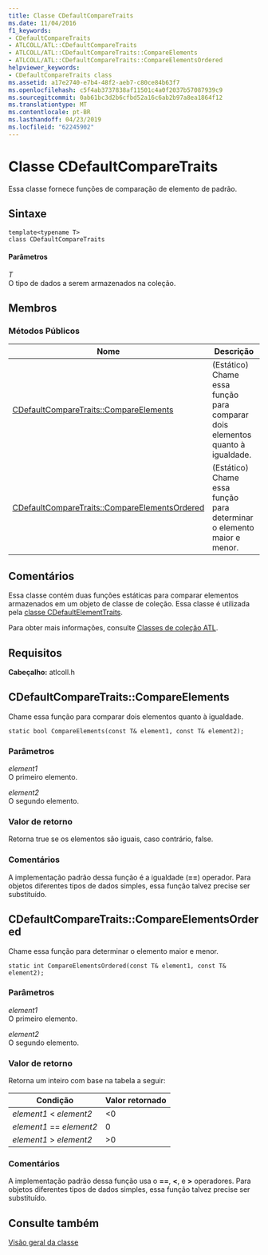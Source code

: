 ```yaml
---
title: Classe CDefaultCompareTraits
ms.date: 11/04/2016
f1_keywords:
- CDefaultCompareTraits
- ATLCOLL/ATL::CDefaultCompareTraits
- ATLCOLL/ATL::CDefaultCompareTraits::CompareElements
- ATLCOLL/ATL::CDefaultCompareTraits::CompareElementsOrdered
helpviewer_keywords:
- CDefaultCompareTraits class
ms.assetid: a17e2740-e7b4-48f2-aeb7-c80ce84b63f7
ms.openlocfilehash: c5f4ab3737838af11501c4a0f2037b57087939c9
ms.sourcegitcommit: 0ab61bc3d2b6cfbd52a16c6ab2b97a8ea1864f12
ms.translationtype: MT
ms.contentlocale: pt-BR
ms.lasthandoff: 04/23/2019
ms.locfileid: "62245902"
---
```

# <a name="cdefaultcomparetraits-class"></a>Classe CDefaultCompareTraits

Essa classe fornece funções de comparação de elemento de padrão.

## <a name="syntax"></a>Sintaxe

```
template<typename T>
class CDefaultCompareTraits
```

#### <a name="parameters"></a>Parâmetros

*T*<br/>
O tipo de dados a serem armazenados na coleção.

## <a name="members"></a>Membros

### <a name="public-methods"></a>Métodos Públicos

|Nome|Descrição|
|----------|-----------------|
|[CDefaultCompareTraits::CompareElements](#compareelements)|(Estático) Chame essa função para comparar dois elementos quanto à igualdade.|
|[CDefaultCompareTraits::CompareElementsOrdered](#compareelementsordered)|(Estático) Chame essa função para determinar o elemento maior e menor.|

## <a name="remarks"></a>Comentários

Essa classe contém duas funções estáticas para comparar elementos armazenados em um objeto de classe de coleção. Essa classe é utilizada pela [classe CDefaultElementTraits](../../atl/reference/cdefaultelementtraits-class.md).

Para obter mais informações, consulte [Classes de coleção ATL](../../atl/atl-collection-classes.md).

## <a name="requirements"></a>Requisitos

**Cabeçalho:** atlcoll.h

##  <a name="compareelements"></a>  CDefaultCompareTraits::CompareElements

Chame essa função para comparar dois elementos quanto à igualdade.

```
static bool CompareElements(const T& element1, const T& element2);
```

### <a name="parameters"></a>Parâmetros

*element1*<br/>
O primeiro elemento.

*element2*<br/>
O segundo elemento.

### <a name="return-value"></a>Valor de retorno

Retorna true se os elementos são iguais, caso contrário, false.

### <a name="remarks"></a>Comentários

A implementação padrão dessa função é a igualdade (**==**) operador. Para objetos diferentes tipos de dados simples, essa função talvez precise ser substituído.

##  <a name="compareelementsordered"></a>  CDefaultCompareTraits::CompareElementsOrdered

Chame essa função para determinar o elemento maior e menor.

```
static int CompareElementsOrdered(const T& element1, const T& element2);
```

### <a name="parameters"></a>Parâmetros

*element1*<br/>
O primeiro elemento.

*element2*<br/>
O segundo elemento.

### <a name="return-value"></a>Valor de retorno

Retorna um inteiro com base na tabela a seguir:

|Condição|Valor retornado|
|---------------|------------------|
|*element1* < *element2*|<0|
|*element1* == *element2*|0|
|*element1* > *element2*|>0|

### <a name="remarks"></a>Comentários

A implementação padrão dessa função usa o **==**, **\<**, e **>** operadores. Para objetos diferentes tipos de dados simples, essa função talvez precise ser substituído.

## <a name="see-also"></a>Consulte também

[Visão geral da classe](../../atl/atl-class-overview.md)
